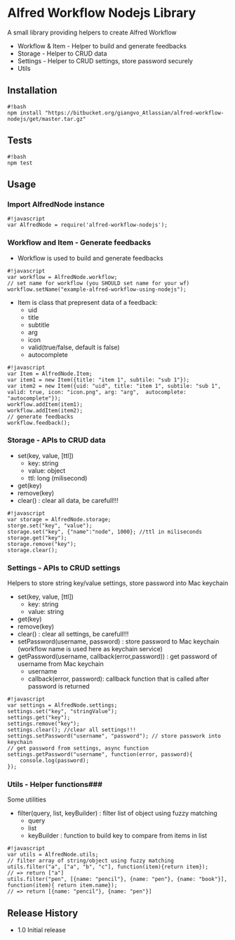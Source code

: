 Alfred Workflow Nodejs Library
=========

A small library providing helpers to create Alfred Workflow

* Workflow & Item - Helper to build and generate feedbacks
* Storage - Helper to CRUD data
* Settings - Helper to CRUD settings, store password securely
* Utils 
## Installation ##

```
#!bash
npm install "https://bitbucket.org/giangvo_Atlassian/alfred-workflow-nodejs/get/master.tar.gz"
```
## Tests ##

```
#!bash
npm test
```
## Usage ##
### Import AlfredNode instance ###
```
#!javascript
var AlfredNode = require('alfred-workflow-nodejs');
```

### Workflow and Item - Generate feedbacks ###
* Workflow is used to build and generate feedbacks

```
#!javascript
var workflow = AlfredNode.workflow;
// set name for workflow (you SHOULD set name for your wf)
workflow.setName("example-alfred-workflow-using-nodejs");
```

* Item is class that prepresent data of a feedback:
    * uid
    * title
    * subtitle
    * arg
    * icon
    * valid(true/false, default is false)
    * autocomplete

```
#!javascript
var Item = AlfredNode.Item;
var item1 = new Item({title: "item 1", subtile: "sub 1"});
var item2 = new Item({uid: "uid", title: "item 1", subtile: "sub 1", valid: true, icon: "icon.png", arg: "arg",  autocomplete: "autocomplete"});
workflow.addItem(item1);
workflow.addItem(item2);
// generate feedbacks
workflow.feedback();

```

### Storage - APIs to CRUD data ###
* set(key, value, [ttl])
    * key: string
    * value: object
    * ttl: long (milisecond)
* get(key)
* remove(key)
* clear() : clear all data, be carefull!!!
```
#!javascript
var storage = AlfredNode.storage;
storge.set("key", "value");
storage.set("key", {"name":"node", 1000}; //ttl in miliseconds
storage.get("key");
storage.remove("key");
storage.clear();
```
    
### Settings - APIs to CRUD settings ###
Helpers to store string key/value settings, store password into Mac keychain

* set(key, value, [ttl])
    * key: string
    * value: string
* get(key)
* remove(key)
* clear() : clear all settings, be carefull!!!
* setPassword(username, password) : store password to Mac keychain (workflow name is used here as keychain service)
* getPassword(username, callback(error,password)) : get password of username from Mac keychain
    * username
    * callback(error, password): callback function that is called after password is returned
```
#!javascript
var settings = AlfredNode.settings;
settings.set("key", "stringValue");
settings.get("key");
settings.remove("key");
settings.clear(); //clear all settings!!!
settings.setPassword("username", "password"); // store passwork into keychain
// get password from settings, async function
settings.getPassword("username", function(error, password){
    console.log(password);
});
```
  
### Utils - Helper functions###
Some utilities

* filter(query, list, keyBuilder) : filter list of object using fuzzy matching
    * query
    * list
    * keyBuilder : function to build key to compare from items in list
```
#!javascript
var utils = AlfredNode.utils;
// filter array of string/object using fuzzy matching
utils.filter("a", ["a", "b", "c"], function(item){return item});
// => return ["a"]
utils.filter("pen", [{name: "pencil"}, {name: "pen"}, {name: "book"}], function(item){ return item.name});
// => return [{name: "pencil"}, {name: "pen"}]

```

## Release History ##
* 1.0 Initial release
